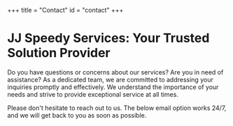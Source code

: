 +++
title = "Contact"
id = "contact"
+++

# JJ Speedy Services: Your Trusted Solution Provider

Do you have questions or concerns about our services? Are you in need of assistance? As a dedicated team, we are committed to addressing your inquiries promptly and effectively. We understand the importance of your needs and strive to provide exceptional service at all times.

Please don't hesitate to reach out to us. The below email option works 24/7, and we will get back to you as soon as possible.
